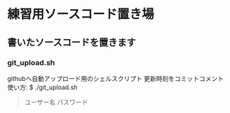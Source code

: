 # 練習用ソースコード置き場
## 書いたソースコードを置きます

### git_upload.sh
githubへ自動アップロード用のシェルスクリプト
更新時刻をコミットコメント
使い方:
$ ./git_upload.sh
 > ユーザー名
 > パスワード
